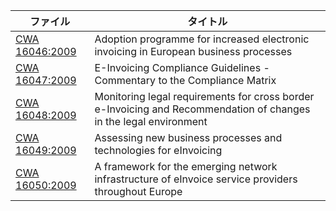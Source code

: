 | ファイル | タイトル |
| --- | --- |
| [CWA 16046:2009](CWA16046.pdf) | Adoption programme for increased electronic invoicing in European business processes |
| [CWA 16047:2009](CWA_16047.pdf) | E-Invoicing Compliance Guidelines - Commentary to the Compliance Matrix |
| [CWA 16048:2009](CWA_16048.pdf) | Monitoring legal requirements for cross border e-Invoicing and Recommendation of changes in the legal environment |
| [CWA 16049:2009](CWA_16049.pdf) | Assessing new business processes and technologies for eInvoicing |
| [CWA 16050:2009](CWA_16050.pdf) | A framework for the emerging network infrastructure of eInvoice service providers throughout Europe |